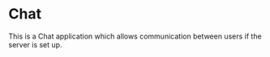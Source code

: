 # Chat
This is a Chat application which allows communication between users if the server is set up.
